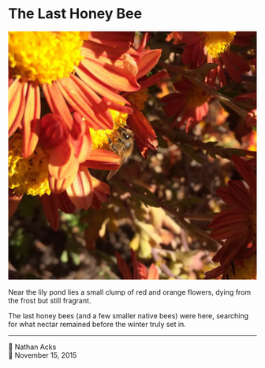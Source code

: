 # The Last Honey Bee

![A honey bee rests on a cluster of striking orange flowers](assets/511060aa4dbb2a126b84db1aade35f1a.webp)

Near the lily pond lies a small clump of red and orange flowers, dying from the frost but still fragrant.

The last honey bees (and a few smaller native bees) were here, searching for what nectar remained before the winter truly set in.

- - - -

👤 Nathan Acks  
📅 November 15, 2015
